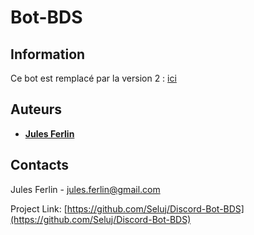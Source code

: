 # Bot-BDS

## Information

Ce bot est remplacé par la version 2 : [ici](https://github.com/Seluj/Discord-Bot-BDS-v2)

## Auteurs

*   [**Jules Ferlin**](https://github.com/Seluj/)

## Contacts

Jules Ferlin - [jules.ferlin@gmail.com](mailto:jules.ferlin@gmail.com)

Project Link: [https://github.com/Seluj/Discord-Bot-BDS](https://github.com/Seluj/Discord-Bot-BDS)